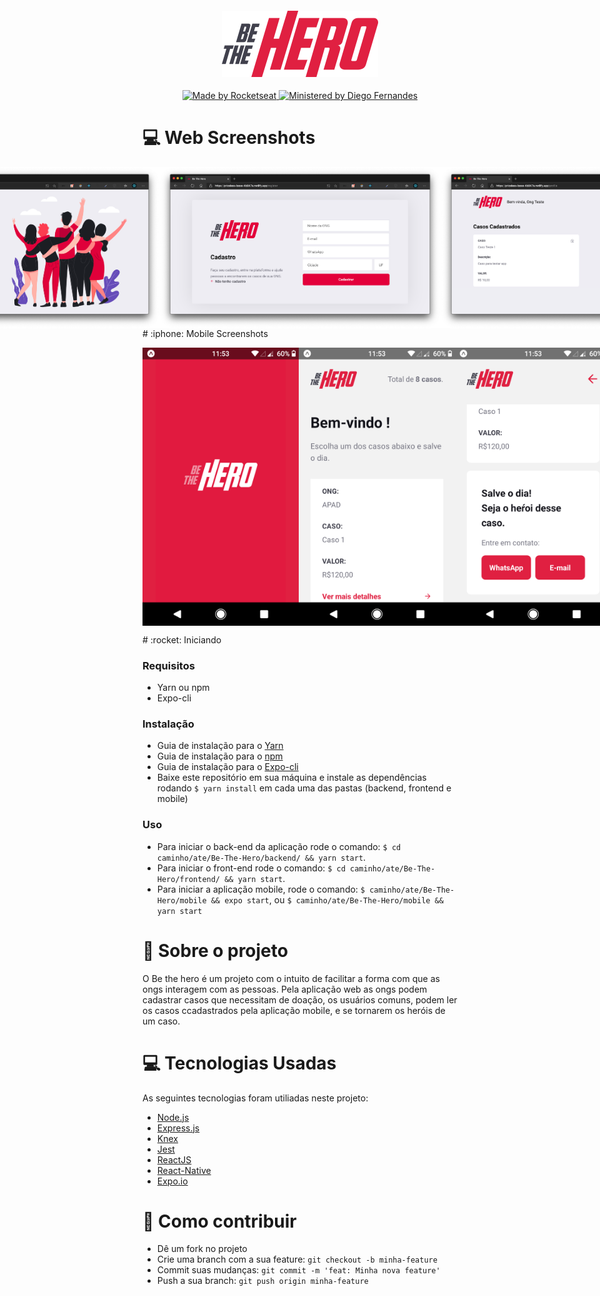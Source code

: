 <h4 align="center">
  <img src="./frontend/src/assets/logo.svg" width="250px" />
</h4>
<p align="center">
  <a href="http://rocketseat.com.br">
    <img alt="Made by Rocketseat" src="https://img.shields.io/badge/Made%20by-Rocketseat-red"/>
  </a>
  <a href="https://github.com/diego3g">
    <img alt="Ministered by Diego Fernandes" src="https://img.shields.io/badge/Ministered%20by-Diego%20Fernandes-red"/>
  </a>
</p>

# :computer: Web Screenshots
<div align="center" style="display: flex; align-items: flex-start; justify-content: center;">
  <img alt="Be the Hero" src="./assets_for_Github/Home.png" width="450px"/>

  <img alt="Be the Hero" src="./assets_for_Github/Register.png" width="450px"/>

  <img alt="Be the Hero" src="./assets_for_Github/Profile.png" width="450px"/>

</div>
# :iphone: Mobile Screenshots
<p align="center" style="display: flex; align-items: flex-start; justify-content: space-between;">
  <img alt="Be the Hero" src="./assets_for_Github/SplashScreen.png" width="250px"/>

  <img alt="Be the Hero" src="./assets_for_Github/Main-Mobile.png" width="250px"/>

  <img alt="Be the Hero" src="./assets_for_Github/Detail-mobile.png" width="250px"/>
</p>
# :rocket: Iniciando

### Requisitos

- Yarn ou npm
- Expo-cli

### Instalação

- Guia de instalação para o [Yarn](https://classic.yarnpkg.com/en/docs/install#mac-stable)
- Guia de instalação para o [npm](https://nodejs.org/en/download/package-manager/)
- Guia de instalação para o [Expo-cli](https://expo.io/learn)
- Baixe este repositório em sua máquina e instale as dependências rodando `$ yarn install` em cada uma das pastas (backend, frontend e mobile)

### Uso

- Para iniciar o back-end da aplicação rode o comando: `$ cd caminho/ate/Be-The-Hero/backend/ && yarn start`.
- Para iniciar o front-end rode o comando: `$ cd caminho/ate/Be-The-Hero/frontend/ && yarn start`.
- Para iniciar a aplicação mobile, rode o comando: `$ caminho/ate/Be-The-Hero/mobile && expo start`, ou `$ caminho/ate/Be-The-Hero/mobile && yarn start`

# :memo: Sobre o projeto

O Be the hero é um projeto com o intuito de facilitar a forma com que as ongs interagem com as pessoas. Pela aplicação web as ongs podem cadastrar casos que necessitam de doação, os usuários comuns, podem ler os casos ccadastrados pela aplicação mobile, e se tornarem os heróis de um caso.

# :computer: Tecnologias Usadas

As seguintes tecnologias foram utiliadas neste projeto:
- [Node.js](https://nodejs.org/en/)
- [Express.js](https://expressjs.com/)
- [Knex](http://knexjs.org/)
- [Jest](https://jestjs.io/)
- [ReactJS](https://reactjs.org/)
- [React-Native](https://reactnative.dev/)
- [Expo.io](https://expo.io/)

# :muscle: Como contribuir

- Dê um fork no projeto
- Crie uma branch com a sua feature: `git checkout -b minha-feature`
- Commit suas mudanças: `git commit -m 'feat: Minha nova feature'`
- Push a sua branch: `git push origin minha-feature`
